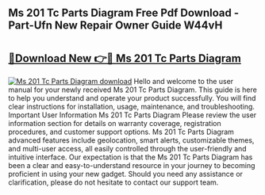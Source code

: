 ## Ms 201 Tc Parts Diagram Free Pdf Download - Part-Ufn New Repair Owner Guide W44vH

# <h2><a href="http://dfs0x4.blite.top/?on=Ms+201+Tc+Parts+Diagram">🔗Download New 👉🔴 Ms 201 Tc Parts Diagram</a></h2>

[![Ms 201 Tc Parts Diagram download](https://i.imgur.com/lujVjoI.png)](http://dfs0x4.blite.top/?on=Ms+201+Tc+Parts+Diagram)
Hello and welcome to the user manual for your newly received Ms 201 Tc Parts Diagram. This guide is here to help you understand and operate your product successfully. You will find clear instructions for installation, usage, maintenance, and troubleshooting. Important User Information Ms 201 Tc Parts Diagram Please review the user information section for details on warranty coverage, registration procedures, and customer support options. Ms 201 Tc Parts Diagram advanced features include geolocation, smart alerts, customizable themes, and multi-user access, all easily controlled through the user-friendly and intuitive interface. Our expectation is that the Ms 201 Tc Parts Diagram has been a clear and easy-to-understand resource in your journey to becoming proficient in using your new gadget. Should you need any assistance or clarification, please do not hesitate to contact our support team.

